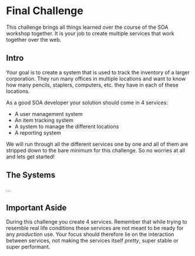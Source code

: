 # Final Challenge

This challenge brings all things learned over the course of the SOA workshop together. It is your job to create multiple services that work together over the web.

## Intro

Your goal is to create a system that is used to track the inventory of a larger corporation. They run many offices in multiple locations and want to know how many pencils, staplers, computers, etc. they have in each of these locations.

As a good SOA developer your solution should come in 4 services:

* A user management system
* An item tracking system
* A system to manage the different locations
* A reporting system

We will run through all the different services one by one and all of them are stripped down to the bare minimum for this challenge. So no worries at all and lets get started!

## The Systems

…

## Important Aside

During this challenge you create 4 services. Remember that while trying to resemble real life conditions these services are not meant to be ready for any *production* use. Your focus should therefore lie on the interaction between services, not making the services itself *pretty*, super stable or super performant.
